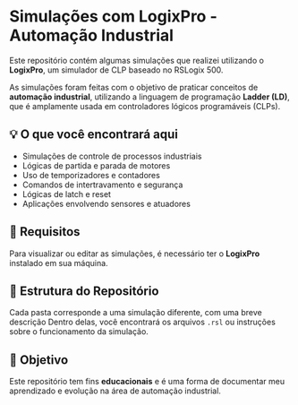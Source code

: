 # Simulações com LogixPro - Automação Industrial

Este repositório contém algumas simulações que realizei utilizando o **LogixPro**, um simulador de CLP baseado no RSLogix 500.

As simulações foram feitas com o objetivo de praticar conceitos de **automação industrial**, utilizando a linguagem de programação **Ladder (LD)**, que é amplamente usada em controladores lógicos programáveis (CLPs).

## 💡 O que você encontrará aqui

- Simulações de controle de processos industriais
- Lógicas de partida e parada de motores
- Uso de temporizadores e contadores
- Comandos de intertravamento e segurança
- Lógicas de latch e reset
- Aplicações envolvendo sensores e atuadores

## 🔧 Requisitos

Para visualizar ou editar as simulações, é necessário ter o **LogixPro** instalado em sua máquina.

## 📂 Estrutura do Repositório

Cada pasta corresponde a uma simulação diferente, com uma breve descrição Dentro delas, você encontrará os arquivos `.rsl` ou instruções sobre o funcionamento da simulação.

## 📌 Objetivo

Este repositório tem fins **educacionais** e é uma forma de documentar meu aprendizado e evolução na área de automação industrial.

